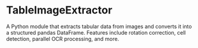 # TableImageExtractor
A Python module that extracts tabular data from images and converts it into a structured pandas DataFrame. Features include rotation correction, cell detection, parallel OCR processing, and more.
